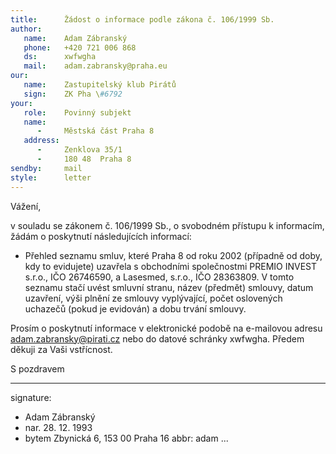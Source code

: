 ```yaml
---
title:      Žádost o informace podle zákona č. 106/1999 Sb.
author:
   name:    Adam Zábranský
   phone:   +420 721 006 868
   ds:      xwfwgha
   mail:    adam.zabransky@praha.eu
our:
   name:    Zastupitelský klub Pirátů
   sign:    ZK Pha \#6792
your:
   role:    Povinný subjekt
   name:    
      -     Městská část Praha 8
   address:
      -     Zenklova 35/1
      -     180 48  Praha 8
sendby:     mail
style:      letter
---
```


Vážení,

v souladu se zákonem č. 106/1999 Sb., o svobodném přístupu k informacím, žádám o poskytnutí následujících informací: 

* Přehled seznamu smluv, které Praha 8 od roku 2002 (případně od doby, kdy to evidujete) uzavřela s obchodními společnostmi PREMIO INVEST s.r.o., IČO 26746590, a Lasesmed, s.r.o., IČO 28363809. V tomto seznamu stačí uvést smluvní stranu, název (předmět) smlouvy, datum uzavření, výši plnění ze smlouvy vyplývající, počet oslovených uchazečů (pokud je evidován) a dobu trvání smlouvy.

Prosím o poskytnutí informace v elektronické podobě na e-mailovou adresu adam.zabransky@pirati.cz nebo do datové schránky xwfwgha. Předem děkuji za Vaši vstřícnost.

S pozdravem

---
signature:
  - Adam Zábranský
  - nar. 28. 12. 1993
  - bytem Zbynická 6, 153 00 Praha 16
abbr:       adam
...
